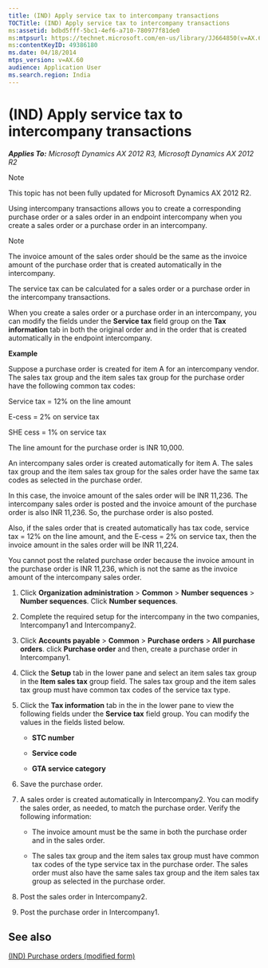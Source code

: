 ```yaml
---
title: (IND) Apply service tax to intercompany transactions
TOCTitle: (IND) Apply service tax to intercompany transactions
ms:assetid: bdbd5fff-5bc1-4ef6-a710-780977f81de0
ms:mtpsurl: https://technet.microsoft.com/en-us/library/JJ664850(v=AX.60)
ms:contentKeyID: 49386180
ms.date: 04/18/2014
mtps_version: v=AX.60
audience: Application User
ms.search.region: India
---
```


# (IND) Apply service tax to intercompany transactions 


_**Applies To:** Microsoft Dynamics AX 2012 R3, Microsoft Dynamics AX 2012 R2_


> [!NOTE]
> <P>This topic has not been fully updated for Microsoft Dynamics AX 2012 R2.</P>



Using intercompany transactions allows you to create a corresponding purchase order or a sales order in an endpoint intercompany when you create a sales order or a purchase order in an intercompany.


> [!NOTE]
> <P>The invoice amount of the sales order should be the same as the invoice amount of the purchase order that is created automatically in the intercompany.</P>



The service tax can be calculated for a sales order or a purchase order in the intercompany transactions.

When you create a sales order or a purchase order in an intercompany, you can modify the fields under the **Service tax** field group on the **Tax information** tab in both the original order and in the order that is created automatically in the endpoint intercompany.

**Example**

Suppose a purchase order is created for item A for an intercompany vendor. The sales tax group and the item sales tax group for the purchase order have the following common tax codes:

Service tax = 12% on the line amount

E-cess = 2% on service tax

SHE cess = 1% on service tax

The line amount for the purchase order is INR 10,000.

An intercompany sales order is created automatically for item A. The sales tax group and the item sales tax group for the sales order have the same tax codes as selected in the purchase order.

In this case, the invoice amount of the sales order will be INR 11,236. The intercompany sales order is posted and the invoice amount of the purchase order is also INR 11,236. So, the purchase order is also posted.

Also, if the sales order that is created automatically has tax code, service tax = 12% on the line amount, and the E-cess = 2% on service tax, then the invoice amount in the sales order will be INR 11,224.

You cannot post the related purchase order because the invoice amount in the purchase order is INR 11,236, which is not the same as the invoice amount of the intercompany sales order.

1.  Click **Organization administration** \> **Common** \> **Number sequences** \> **Number sequences**. Click **Number sequences**.

2.  Complete the required setup for the intercompany in the two companies, Intercompany1 and Intercompany2.

3.  Click **Accounts payable** \> **Common** \> **Purchase orders** \> **All purchase orders**. click **Purchase order** and then, create a purchase order in Intercompany1.

4.  Click the **Setup** tab in the lower pane and select an item sales tax group in the **Item sales tax** group field. The sales tax group and the item sales tax group must have common tax codes of the service tax type.

5.  Click the **Tax information** tab in the in the lower pane to view the following fields under the **Service tax** field group. You can modify the values in the fields listed below.
    
      - **STC number**
    
      - **Service code**
    
      - **GTA service category**

6.  Save the purchase order.

7.  A sales order is created automatically in Intercompany2. You can modify the sales order, as needed, to match the purchase order. Verify the following information:
    
      - The invoice amount must be the same in both the purchase order and in the sales order.
    
      - The sales tax group and the item sales tax group must have common tax codes of the type service tax in the purchase order. The sales order must also have the same sales tax group and the item sales tax group as selected in the purchase order.

8.  Post the sales order in Intercompany2.

9.  Post the purchase order in Intercompany1.

## See also

[(IND) Purchase orders (modified form)](https://technet.microsoft.com/en-us/library/jj664798\(v=ax.60\))

  



